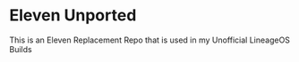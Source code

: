 # Eleven Unported
 This is an Eleven Replacement Repo that is used in my Unofficial LineageOS Builds
